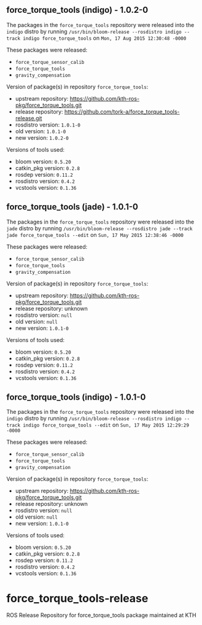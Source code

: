 ## force_torque_tools (indigo) - 1.0.2-0

The packages in the `force_torque_tools` repository were released into the `indigo` distro by running `/usr/bin/bloom-release --rosdistro indigo --track indigo force_torque_tools` on `Mon, 17 Aug 2015 12:30:48 -0000`

These packages were released:
- `force_torque_sensor_calib`
- `force_torque_tools`
- `gravity_compensation`

Version of package(s) in repository `force_torque_tools`:
- upstream repository: https://github.com/kth-ros-pkg/force_torque_tools.git
- release repository: https://github.com/tork-a/force_torque_tools-release.git
- rosdistro version: `1.0.1-0`
- old version: `1.0.1-0`
- new version: `1.0.2-0`

Versions of tools used:
- bloom version: `0.5.20`
- catkin_pkg version: `0.2.8`
- rosdep version: `0.11.2`
- rosdistro version: `0.4.2`
- vcstools version: `0.1.36`


## force_torque_tools (jade) - 1.0.1-0

The packages in the `force_torque_tools` repository were released into the `jade` distro by running `/usr/bin/bloom-release --rosdistro jade --track jade force_torque_tools --edit` on `Sun, 17 May 2015 12:38:46 -0000`

These packages were released:
- `force_torque_sensor_calib`
- `force_torque_tools`
- `gravity_compensation`

Version of package(s) in repository `force_torque_tools`:
- upstream repository: https://github.com/kth-ros-pkg/force_torque_tools.git
- release repository: unknown
- rosdistro version: `null`
- old version: `null`
- new version: `1.0.1-0`

Versions of tools used:
- bloom version: `0.5.20`
- catkin_pkg version: `0.2.8`
- rosdep version: `0.11.2`
- rosdistro version: `0.4.2`
- vcstools version: `0.1.36`


## force_torque_tools (indigo) - 1.0.1-0

The packages in the `force_torque_tools` repository were released into the `indigo` distro by running `/usr/bin/bloom-release --rosdistro indigo --track indigo force_torque_tools --edit` on `Sun, 17 May 2015 12:29:29 -0000`

These packages were released:
- `force_torque_sensor_calib`
- `force_torque_tools`
- `gravity_compensation`

Version of package(s) in repository `force_torque_tools`:
- upstream repository: https://github.com/kth-ros-pkg/force_torque_tools.git
- release repository: unknown
- rosdistro version: `null`
- old version: `null`
- new version: `1.0.1-0`

Versions of tools used:
- bloom version: `0.5.20`
- catkin_pkg version: `0.2.8`
- rosdep version: `0.11.2`
- rosdistro version: `0.4.2`
- vcstools version: `0.1.36`


# force_torque_tools-release
ROS Release Repository for force_torque_tools package maintained at KTH
